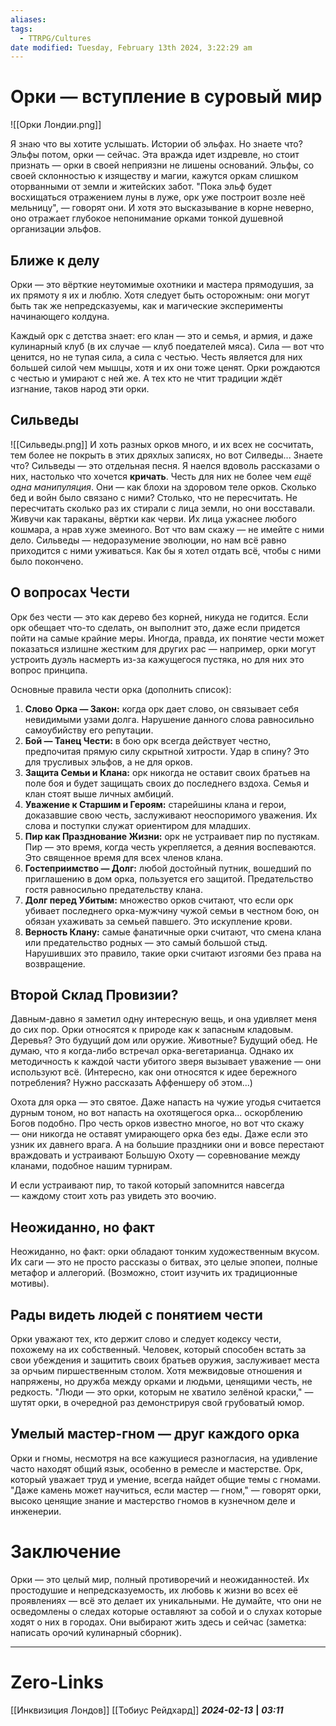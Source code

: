 ```yaml
---
aliases: 
tags:
  - TTRPG/Cultures
date modified: Tuesday, February 13th 2024, 3:22:29 am
---
```

# Орки — вступление в суровый мир
![[Орки Лондии.png]]

Я знаю что вы хотите услышать. Истории об эльфах. Но знаете что? Эльфы потом, орки — сейчас. Эта вражда идет издревле, но стоит признать — орки в своей неприязни не лишены оснований. Эльфы, со своей склонностью к изяществу и магии, кажутся оркам слишком оторванными от земли и житейских забот. "Пока эльф будет восхищаться отражением луны в луже, орк уже построит возле неё мельницу", — говорят они. И хотя это высказывание в корне неверно, оно отражает глубокое непонимание орками тонкой душевной организации эльфов. 

## Ближе к делу
Орки — это вёрткие неутомимые охотники и мастера прямодушия, за их прямоту я их и люблю. Хотя следует быть осторожным: они могут быть так же непредсказуемы, как и магические эксперименты начинающего колдуна.

Каждый орк с детства знает: его клан — это и семья, и армия, и даже кулинарный клуб (в их случае — клуб поедателей мяса). Сила — вот что ценится, но не тупая сила, а сила с честью. Честь является для них большей силой чем мышцы, хотя и их они тоже ценят. Орки рождаются с честью и умирают с ней же. А тех кто не чтит традиции ждёт изгнание, таков народ эти орки. 

## Сильведы
![[Сильведы.png]]
И хоть разных орков много, и их всех не сосчитать, тем более не покрыть в этих дряхлых записях, но вот Силведы... 
Знаете что? Сильведы — это отдельная песня. Я наелся вдоволь рассказами о них, настолько что хочется **кричать**. Честь для них не более чем *ещё одна манипуляция*. Они — как блохи на здоровом теле орков. Сколько бед и войн было связано с ними? Столько, что не пересчитать. Не пересчитать сколько раз их стирали с лица земли, но они восставали. Живучи как тараканы, вёртки как черви. Их лица ужаснее любого кошмара, а нрав хуже змеиного. Вот что вам скажу — не имейте с ними дело. Сильведы — недоразумение эволюции, но нам всё равно приходится с ними уживаться. Как бы я хотел отдать всё, чтобы с ними было покончено. 

## О вопросах Чести
Орк без чести — это как дерево без корней, никуда не годится. Если орк обещает что-то сделать, он выполнит это, даже если придется пойти на самые крайние меры. Иногда, правда, их понятие чести может показаться излишне жестким для других рас — например, орки могут устроить дуэль насмерть из-за кажущегося пустяка, но для них это вопрос принципа.

Основные правила чести орка (дополнить список):
1. **Слово Орка — Закон:** когда орк дает слово, он связывает себя невидимыми узами долга. Нарушение данного слова равносильно самоубийству его репутации.
2. **Бой — Танец Чести:** в бою орк всегда действует честно, предпочитая прямую силу скрытной хитрости. Удар в спину? Это для трусливых эльфов, а не для орков.
3. **Защита Семьи и Клана:** орк никогда не оставит своих братьев на поле боя и будет защищать своих до последнего вздоха. Семья и клан стоят выше личных амбиций.
4. **Уважение к Старшим и Героям:** старейшины клана и герои, доказавшие свою честь, заслуживают неоспоримого уважения. Их слова и поступки служат ориентиром для младших.
5. **Пир как Празднование Жизни:** орк не устраивает пир по пустякам. Пир — это время, когда честь укрепляется, а деяния воспеваются. Это священное время для всех членов клана.
6. **Гостеприимство — Долг:** любой достойный путник, вошедший по приглашению в дом орка, пользуется его защитой. Предательство гостя равносильно предательству клана.
7. **Долг перед Убитым:** множество орков считают, что если орк убивает последнего орка-мужчину чужой семьи в честном бою, он обязан ухаживать за семьей павшего. Это искупление крови.
8. **Верность Клану:** самые фанатичные орки считают, что смена клана или предательство родных — это самый большой стыд. Нарушивших это правило, такие орки считают изгоями без права на возвращение.

## Второй Склад Провизии?
Давным-давно я заметил одну интересную вещь, и она удивляет меня до сих пор. Орки относятся к природе как к запасным кладовым. Деревья? Это будущий дом или оружие. Животные? Будущий обед. Не думаю, что я когда-либо встречал орка-вегетарианца. Однако их методичность к каждой части убитого зверя вызывает уважение — они используют всё. (Интересно, как они относятся к идее бережного потребления? Нужно рассказать Аффеншеру об этом...)

Охота для орка — это святое. Даже напасть на чужие угодья считается дурным тоном, но вот напасть на охотящегося орка... оскорблению Богов подобно. Про честь орков известно многое, но вот что скажу — они никогда не оставят умирающего орка без еды. Даже если это узник их давнего врага. А на большие праздники они и вовсе перестают враждовать и устраивают Большую Охоту — соревнование между кланами, подобное нашим турнирам. 

И если устраивают пир, то такой который запомнится навсегда — каждому стоит хоть раз увидеть это воочию. 

## Неожиданно, но факт
Неожиданно, но факт: орки обладают тонким художественным вкусом. Их саги — это не просто рассказы о битвах, это целые эпопеи, полные метафор и аллегорий. (Возможно, стоит изучить их традиционные мотивы).

## Рады видеть людей с понятием чести
Орки уважают тех, кто держит слово и следует кодексу чести, похожему на их собственный. Человек, который способен встать за свои убеждения и защитить своих братьев оружия, заслуживает места за орчьим пиршественным столом. Хотя межвидовые отношения и напряжены, но дружба между орками и людьми, ценящими честь, не редкость. "Люди — это орки, которым не хватило зелёной краски," — шутят орки, в очередной раз демонстрируя свой грубоватый юмор.

## Умелый мастер-гном — друг каждого орка
Орки и гномы, несмотря на все кажущиеся разногласия, на удивление часто находят общий язык, особенно в ремесле и мастерстве. Орк, который уважает труд и умение, всегда найдет общие темы с гномами. "Даже камень может научиться, если мастер — гном," — говорят орки, высоко ценящие знание и мастерство гномов в кузнечном деле и инженерии. 

# Заключение
Орки — это целый мир, полный противоречий и неожиданностей. Их простодушие и непредсказуемость, их любовь к жизни во всех её проявлениях — всё это делает их уникальными. Не думайте, что они не осведомлены о следах которые оставляют за собой и о слухах которые ходят о них в городах. Они выбирают жить здесь и сейчас (заметка: написать орочий кулинарный сборник).

___
# Zero-Links
[[Инквизиция Лондов]]
[[Тобиус Рейдхард]]
***2024-02-13*** **|** ***03:11***